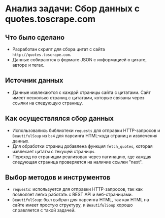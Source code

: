 # Анализ задачи: Сбор данных с quotes.toscrape.com

## Что было сделано
- Разработан скрипт для сбора цитат с сайта `http://quotes.toscrape.com`.
- Данные собираются в формате JSON с информацией о цитате, авторе и тегах.

## Источник данных
- Данные извлекаются с каждой страницы сайта с цитатами. Сайт имеет несколько страниц с цитатами, которые связаны через ссылки на следующую страницу.

## Как осуществлялся сбор данных
- Использовались библиотеки `requests` для отправки HTTP-запросов и `BeautifulSoup` из `bs4` для парсинга HTML-кода страниц и извлечения данных.
- Для обработки страниц добавлена функция `fetch_quotes`, которая извлекает цитаты с текущей страницы.
- Переход по страницам реализован через пагинацию, где каждая следующая страница проверяется на наличие ссылки "next".

## Выбор методов и инструментов
- `requests`: используется для отправки HTTP-запросов, так как позволяет легко работать с REST API и веб-страницами.
- `BeautifulSoup`: был выбран для парсинга HTML, так как HTML на сайте имеет простую структуру, и `BeautifulSoup` хорошо справляется с такой задачей.
